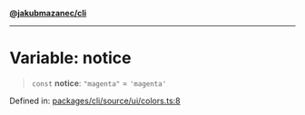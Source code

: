 [**@jakubmazanec/cli**](../../../../README.md)

---

# Variable: notice

> `const` **notice**: `"magenta"` = `'magenta'`

Defined in:
[packages/cli/source/ui/colors.ts:8](https://github.com/jakubmazanec/tools/blob/dccfe8e5cee218e88ff4db59e4bf460975897c58/packages/cli/source/ui/colors.ts#L8)
